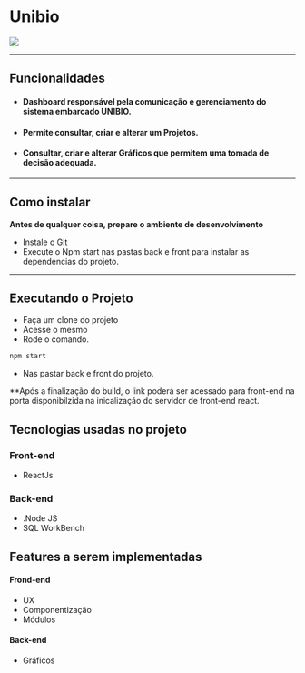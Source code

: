 
# Unibio

![](https://image.freepik.com/vetores-gratis/jogo-de-planta-em-pote_1308-29555.jpg)


------------

## Funcionalidades

- #### Dashboard responsável pela comunicação e gerenciamento do sistema embarcado UNIBIO.
- #### Permite consultar, criar e alterar um Projetos.
- #### Consultar, criar e alterar Gráficos que permitem uma tomada de decisão adequada.    
------------

## Como instalar
**Antes de qualquer coisa, prepare o ambiente de desenvolvimento** 
* Instale o [Git](https://git-scm.com/downloads "git")
* Execute o Npm start nas pastas back e front para instalar as dependencias do projeto. 
------------

## Executando o Projeto
* Faça um clone do projeto
* Acesse o mesmo
* Rode o comando.
 ```sh
npm start
 ```
 * Nas pastar back e front do projeto.

**Após a finalização do build, o link poderá ser acessado para front-end na porta disponibilzida na inicalização do servidor de front-end react.


## Tecnologias usadas no projeto

### Front-end

- ReactJs

### Back-end

- .Node JS
- SQL WorkBench

## Features a serem implementadas
#### Frond-end

- UX
- Componentização
- Módulos

#### Back-end

- Gráficos
